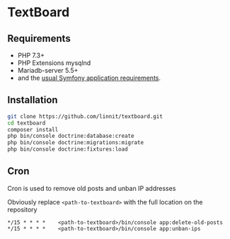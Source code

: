 TextBoard
=========

Requirements
------------
   * PHP 7.3+
   * PHP Extensions mysqlnd
   * Mariadb-server 5.5+
   * and the [usual Symfony application requirements][1].

Installation
------------

```bash
git clone https://github.com/linnit/textboard.git
cd textboard
composer install
php bin/console doctrine:database:create
php bin/console doctrine:migrations:migrate
php bin/console doctrine:fixtures:load
```

Cron
----

Cron is used to remove old posts and unban IP addresses

Obviously replace `<path-to-textboard>` with the full location on the repository

```
*/15 * * * *    <path-to-textboard>/bin/console app:delete-old-posts
*/15 * * * *    <path-to-textboard>/bin/console app:unban-ips
```

[1]: https://symfony.com/doc/4.4/setup.html
